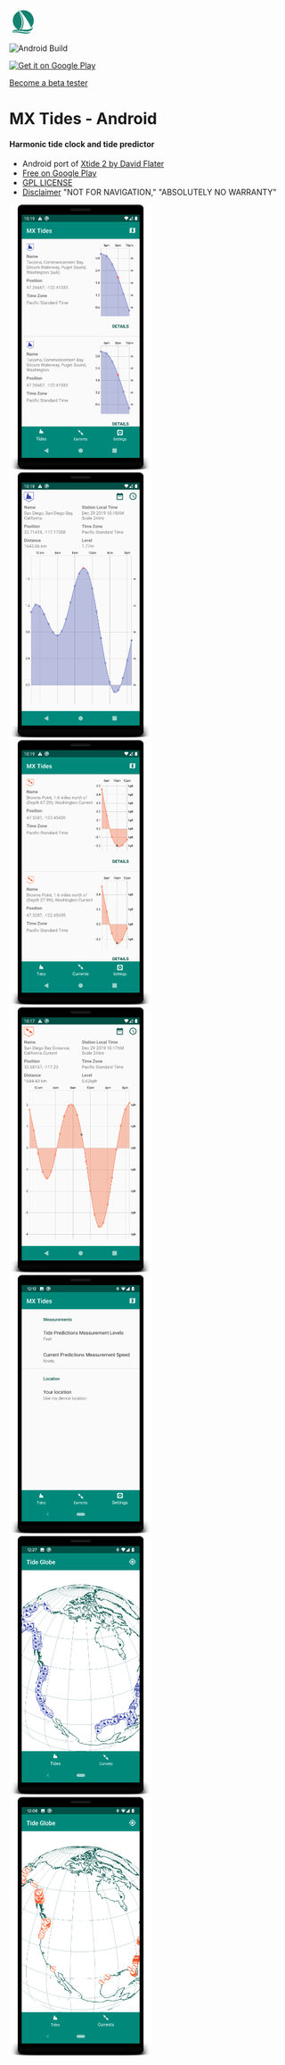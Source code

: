 ![icon](icon_src/icon.png)

![Android Build](https://github.com/manimaul/mxtide-android/workflows/Android%20Build/badge.svg)

<a href='https://play.google.com/store/apps/details?id=com.mxmariner.tides'>
<img alt='Get it on Google Play' src='https://play.google.com/intl/en_us/badges/static/images/badges/en_badge_web_generic.png' width="128"/>
</a>

[Become a beta tester](https://play.google.com/apps/testing/com.mxmariner.tides)


# MX Tides - Android
#### Harmonic tide clock and tide predictor

* Android port of [Xtide 2 by David Flater](http://www.flaterco.com/xtide/)
* [Free on Google Play](https://play.google.com/store/apps/details?id=com.mxmariner.tides)
* [GPL LICENSE](gpl-3.0.md)
* [Disclaimer](http://www.flaterco.com/xtide/disclaimer.html) "NOT FOR NAVIGATION," "ABSOLUTELY NO WARRANTY"

<img alt='tide station list' src='icon_src/tides_nearby.png' width='256'/> <img alt='tide station' src='icon_src/tide_station.png' width='256'/> <img alt='current station list' src='icon_src/currents_nearby.png' width='256'/> <img alt='current station' src='icon_src/current_station.png' width='256'/> <img alt='settings' src='icon_src/settings.png' width='256'/> <img alt='globe tides' src='icon_src/globe_tides.png' width='256'/> <img alt='globe currents' src='icon_src/globe_currents.png' width='256'/>
